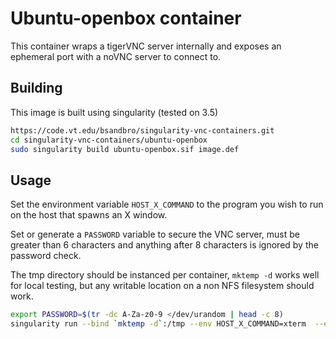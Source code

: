 # Ubuntu-openbox container

This container wraps a tigerVNC server internally and exposes an ephemeral port with a noVNC server to connect to.

## Building

This image is built using singularity (tested on 3.5)

```bash
https://code.vt.edu/bsandbro/singularity-vnc-containers.git
cd singularity-vnc-containers/ubuntu-openbox
sudo singularity build ubuntu-openbox.sif image.def
```

## Usage
Set the environment variable `HOST_X_COMMAND` to the program you wish to run on the host that spawns an X window.

Set or generate a `PASSWORD` variable to secure the VNC server, must be greater than 6 characters and anything after 8 characters is ignored by the password check.

The tmp directory should be instanced per container, `mktemp -d` works well for local testing, but any writable location on a non NFS filesystem should work. 

```bash
export PASSWORD=$(tr -dc A-Za-z0-9 </dev/urandom | head -c 8)
singularity run --bind `mktemp -d`:/tmp --env HOST_X_COMMAND=xterm  --env PASSWORD=$PASSWORD sandbox
```

